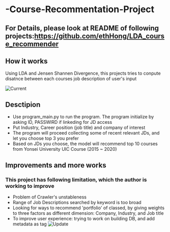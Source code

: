 # -Course-Recommentation-Project

## For Details, please look at README of following projects:https://github.com/ethHong/LDA_course_recommender

## How it works
Using LDA and Jensen Shannen Divergence, this projects tries to conpute disatnce between each courses job description of user's input

![Current](/Users/HongSukhyun/Desktop/GitHub/-Course-Recommentation-Project/image/Model/Current.png)



## Desctipion
* Use program_main.py to run the program. The program initialize by asking ID, PASSWIRD if linkeding for JD access
* Put Industry, Career position (job title) and company of interest
* The program will proceed collecting some of recent relevant JDs, and let you choose top 3 you prefer
* Based on JDs you choose, the model will recommend top 10 courses from Yonsei University UIC Course (2015 ~ 2020)

## Improvements and more works
### This project has following limitation, which the author is working to improve
* Problem of Crawler's unstableness
* Range of Job Descriptions searched by keyword is too broad
* Looking for ways to recommend 'portfolio' of classed, by giving weights to three factors as different dimension: Company, Industry, and Job title
* To improve user experience: trying to work on building DB, and add metadata as tag
  ![Update](/Users/HongSukhyun/Desktop/GitHub/-Course-Recommentation-Project/image/Model/Update.png)
